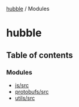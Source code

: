[hubble](README.md) / Modules

# hubble

## Table of contents

### Modules

- [js/src](modules/js_src.md)
- [protobufs/src](modules/protobufs_src.md)
- [utils/src](modules/utils_src.md)

